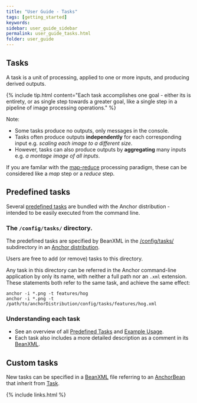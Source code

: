 ```yaml
---
title: "User Guide - Tasks"
tags: [getting_started]
keywords:
sidebar: user_guide_sidebar
permalink: user_guide_tasks.html
folder: user_guide
---
```


## Tasks

A task is a unit of processing, applied to one or more inputs, and producing derived outputs.

{% include tip.html content="Each task accomplishes one goal - either its is entirety, or as single step towards a greater goal, like a single step in a pipeline of image processing operations." %}

Note:
- Some tasks produce no outputs, only messages in the console.
- Tasks often produce outputs **independently** for each corresponding input e.g. *scaling each  image to a different size*.
- However, tasks can also produce outputs by **aggregating** many inputs e.g. *a montage image of all inputs*.

If you are familar with the [map-reduce](https://en.wikipedia.org/wiki/MapReduce) processing
paradigm, these can be considered like a *map* step or a *reduce* step.

## Predefined tasks

Several [predefined tasks](/user_guide_predefined_tasks.html) are bundled with the Anchor distribution - intended to be easily executed from the command line.

### The `/config/tasks/` directory.

The predefined tasks are specified by BeanXML in the [/config/tasks/](https://github.com/anchoranalysis/anchor-assembly/tree/master/anchor/src/main/resources/config/tasks) subdirectory in an [Anchor distribution](/developer_guide_anchor_distribution.html).

Users are free to add (or remove) tasks to this directory.

Any task in this directory can be referred in the Anchor command-line application by only its name, with neither a full path nor an `.xml` extension. These statements both refer to the same task, and achieve the same effect:

```shell
anchor -i *.png -t features/hog
anchor -i *.png -t /path/to/anchorDistribution/config/tasks/features/hog.xml
```

### Understanding each task

- See an overview of all [Predefined Tasks](/user_guide_predefined_tasks.html) and [Example Usage](/user_guide_examples.html).
- Each task also includes a more detailed description as a comment in its [BeanXML](https://github.com/anchoranalysis/anchor-assembly/tree/master/anchor/src/main/resources/config/tasks).


## Custom tasks
 
New tasks can be specified in a [BeanXML](/user_guide_bean_xml.html) file referring to an [AnchorBean](/developer_guide_anchor_beans.html) that inherit from [Task](/javadoc/org/anchoranalysis/experiment/bean/task/Task.html).

{% include links.html %}

